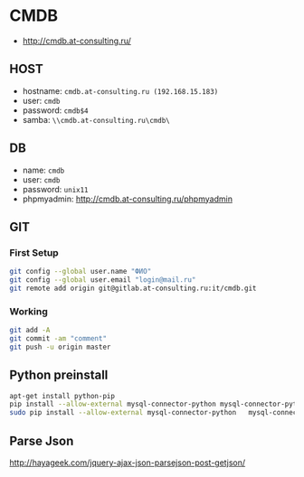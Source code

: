 # CMDB
* http://cmdb.at-consulting.ru/

## HOST
* hostname: `cmdb.at-consulting.ru (192.168.15.183)`
* user: `cmdb`
* password: `cmdb$4`
* samba: `\\cmdb.at-consulting.ru\cmdb\`

## DB
* name: `cmdb`
* user: `cmdb`
* password: `unix11`
* phpmyadmin: http://cmdb.at-consulting.ru/phpmyadmin

## GIT
### First Setup

```bash
git config --global user.name "ФИО"
git config --global user.email "login@mail.ru"
git remote add origin git@gitlab.at-consulting.ru:it/cmdb.git
```

### Working

```bash
git add -A
git commit -am "comment"
git push -u origin master
```

## Python preinstall
```bash
apt-get install python-pip
pip install --allow-external mysql-connector-python mysql-connector-python
sudo pip install --allow-external mysql-connector-python   mysql-connector-python
```

## Parse Json
http://hayageek.com/jquery-ajax-json-parsejson-post-getjson/
